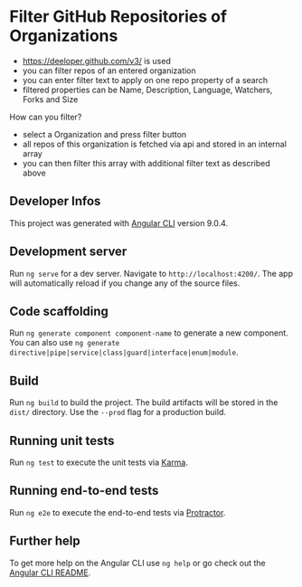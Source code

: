 # Filter GitHub Repositories of Organizations

- https://deeloper.github.com/v3/ is used
- you can filter repos of an entered organization
- you can enter filter text to apply on one repo property of a search
- filtered properties can be Name, Description, Language, Watchers, Forks and Size

How can you filter?

- select a Organization and press filter button
- all repos of this organization is fetched via api and stored in an internal array
- you can then filter this array with additional filter text as described above

## Developer Infos

This project was generated with [Angular CLI](https://github.com/angular/angular-cli) version 9.0.4.

## Development server

Run `ng serve` for a dev server. Navigate to `http://localhost:4200/`. The app will automatically reload if you change any of the source files.

## Code scaffolding

Run `ng generate component component-name` to generate a new component. You can also use `ng generate directive|pipe|service|class|guard|interface|enum|module`.

## Build

Run `ng build` to build the project. The build artifacts will be stored in the `dist/` directory. Use the `--prod` flag for a production build.

## Running unit tests

Run `ng test` to execute the unit tests via [Karma](https://karma-runner.github.io).

## Running end-to-end tests

Run `ng e2e` to execute the end-to-end tests via [Protractor](http://www.protractortest.org/).

## Further help

To get more help on the Angular CLI use `ng help` or go check out the [Angular CLI README](https://github.com/angular/angular-cli/blob/master/README.md).
